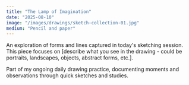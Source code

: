 ```yaml
---
title: "The Lamp of Imagination"
date: "2025-08-10"
image: "/images/drawings/sketch-collection-01.jpg"
medium: "Pencil and paper"
---
```


An exploration of forms and lines captured in today's sketching session. This piece focuses on [describe what you see in the drawing - could be portraits, landscapes, objects, abstract forms, etc.].

Part of my ongoing daily drawing practice, documenting moments and observations through quick sketches and studies.

